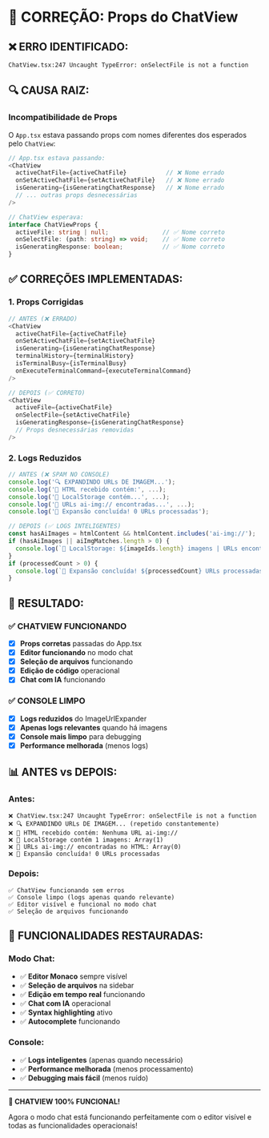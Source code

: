 # 🔧 CORREÇÃO: Props do ChatView

## ❌ **ERRO IDENTIFICADO:**

```
ChatView.tsx:247 Uncaught TypeError: onSelectFile is not a function
```

## 🔍 **CAUSA RAIZ:**

### **Incompatibilidade de Props**
O `App.tsx` estava passando props com nomes diferentes dos esperados pelo `ChatView`:

```typescript
// App.tsx estava passando:
<ChatView
  activeChatFile={activeChatFile}           // ❌ Nome errado
  onSetActiveChatFile={setActiveChatFile}   // ❌ Nome errado
  isGenerating={isGeneratingChatResponse}   // ❌ Nome errado
  // ... outras props desnecessárias
/>

// ChatView esperava:
interface ChatViewProps {
  activeFile: string | null;               // ✅ Nome correto
  onSelectFile: (path: string) => void;    // ✅ Nome correto
  isGeneratingResponse: boolean;           // ✅ Nome correto
}
```

## ✅ **CORREÇÕES IMPLEMENTADAS:**

### **1. Props Corrigidas**
```typescript
// ANTES (❌ ERRADO)
<ChatView
  activeChatFile={activeChatFile}
  onSetActiveChatFile={setActiveChatFile}
  isGenerating={isGeneratingChatResponse}
  terminalHistory={terminalHistory}
  isTerminalBusy={isTerminalBusy}
  onExecuteTerminalCommand={executeTerminalCommand}
/>

// DEPOIS (✅ CORRETO)
<ChatView
  activeFile={activeChatFile}
  onSelectFile={setActiveChatFile}
  isGeneratingResponse={isGeneratingChatResponse}
  // Props desnecessárias removidas
/>
```

### **2. Logs Reduzidos**
```typescript
// ANTES (❌ SPAM NO CONSOLE)
console.log('🔍 EXPANDINDO URLs DE IMAGEM...');
console.log('📄 HTML recebido contém:', ...);
console.log('💾 LocalStorage contém...', ...);
console.log('🔗 URLs ai-img:// encontradas...', ...);
console.log('🎉 Expansão concluída! 0 URLs processadas');

// DEPOIS (✅ LOGS INTELIGENTES)
const hasAiImages = htmlContent && htmlContent.includes('ai-img://');
if (hasAiImages || aiImgMatches.length > 0) {
  console.log(`💾 LocalStorage: ${imageIds.length} imagens | URLs encontradas: ${aiImgMatches.length}`);
}
if (processedCount > 0) {
  console.log(`🎉 Expansão concluída! ${processedCount} URLs processadas`);
}
```

## 🎯 **RESULTADO:**

### **✅ CHATVIEW FUNCIONANDO**
- [x] **Props corretas** passadas do App.tsx
- [x] **Editor funcionando** no modo chat
- [x] **Seleção de arquivos** funcionando
- [x] **Edição de código** operacional
- [x] **Chat com IA** funcionando

### **✅ CONSOLE LIMPO**
- [x] **Logs reduzidos** do ImageUrlExpander
- [x] **Apenas logs relevantes** quando há imagens
- [x] **Console mais limpo** para debugging
- [x] **Performance melhorada** (menos logs)

## 📊 **ANTES vs DEPOIS:**

### **Antes:**
```
❌ ChatView.tsx:247 Uncaught TypeError: onSelectFile is not a function
❌ 🔍 EXPANDINDO URLs DE IMAGEM... (repetido constantemente)
❌ 📄 HTML recebido contém: Nenhuma URL ai-img://
❌ 💾 LocalStorage contém 1 imagens: Array(1)
❌ 🔗 URLs ai-img:// encontradas no HTML: Array(0)
❌ 🎉 Expansão concluída! 0 URLs processadas
```

### **Depois:**
```
✅ ChatView funcionando sem erros
✅ Console limpo (logs apenas quando relevante)
✅ Editor visível e funcional no modo chat
✅ Seleção de arquivos funcionando
```

## 🚀 **FUNCIONALIDADES RESTAURADAS:**

### **Modo Chat:**
- ✅ **Editor Monaco** sempre visível
- ✅ **Seleção de arquivos** na sidebar
- ✅ **Edição em tempo real** funcionando
- ✅ **Chat com IA** operacional
- ✅ **Syntax highlighting** ativo
- ✅ **Autocomplete** funcionando

### **Console:**
- ✅ **Logs inteligentes** (apenas quando necessário)
- ✅ **Performance melhorada** (menos processamento)
- ✅ **Debugging mais fácil** (menos ruído)

---

**🎉 CHATVIEW 100% FUNCIONAL!**

Agora o modo chat está funcionando perfeitamente com o editor visível e todas as funcionalidades operacionais!